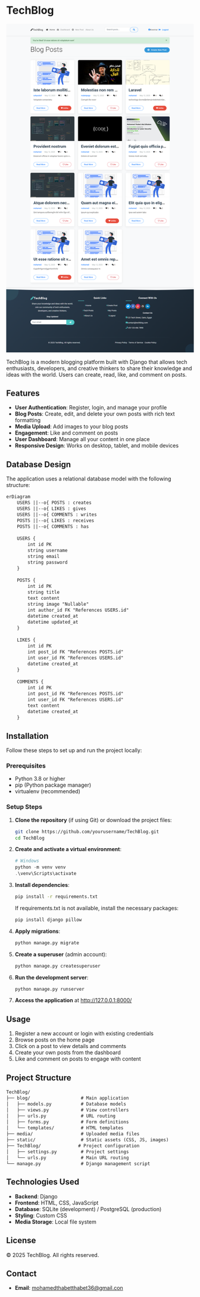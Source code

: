 # TechBlog

![TechBlog Preview](screencapture-127-0-0-1-8000-blog-2025-05-12-14_06_29.png)

TechBlog is a modern blogging platform built with Django that allows tech enthusiasts, developers, and creative thinkers to share their knowledge and ideas with the world. Users can create, read, like, and comment on posts.

## Features

- **User Authentication**: Register, login, and manage your profile
- **Blog Posts**: Create, edit, and delete your own posts with rich text formatting
- **Media Upload**: Add images to your blog posts
- **Engagement**: Like and comment on posts
- **User Dashboard**: Manage all your content in one place
- **Responsive Design**: Works on desktop, tablet, and mobile devices

## Database Design

The application uses a relational database model with the following structure:

```mermaid
erDiagram
    USERS ||--o{ POSTS : creates
    USERS ||--o{ LIKES : gives
    USERS ||--o{ COMMENTS : writes
    POSTS ||--o{ LIKES : receives
    POSTS ||--o{ COMMENTS : has

    USERS {
        int id PK
        string username
        string email
        string password
    }

    POSTS {
        int id PK
        string title
        text content
        string image "Nullable"
        int author_id FK "References USERS.id"
        datetime created_at
        datetime updated_at
    }

    LIKES {
        int id PK
        int post_id FK "References POSTS.id"
        int user_id FK "References USERS.id"
        datetime created_at
    }

    COMMENTS {
        int id PK
        int post_id FK "References POSTS.id"
        int user_id FK "References USERS.id"
        text content
        datetime created_at
    }
```

## Installation

Follow these steps to set up and run the project locally:

### Prerequisites

- Python 3.8 or higher
- pip (Python package manager)
- virtualenv (recommended)

### Setup Steps

1. **Clone the repository** (if using Git) or download the project files:
   ```bash
   git clone https://github.com/yourusername/TechBlog.git
   cd TechBlog
   ```

2. **Create and activate a virtual environment**:
   ```powershell
   # Windows
   python -m venv venv
   .\venv\Scripts\activate
   ```

3. **Install dependencies**:
   ```bash
   pip install -r requirements.txt
   ```

   If requirements.txt is not available, install the necessary packages:
   ```bash
   pip install django pillow
   ```

4. **Apply migrations**:
   ```bash
   python manage.py migrate
   ```

5. **Create a superuser** (admin account):
   ```bash
   python manage.py createsuperuser
   ```

6. **Run the development server**:
   ```bash
   python manage.py runserver
   ```

7. **Access the application** at http://127.0.0.1:8000/

## Usage

1. Register a new account or login with existing credentials
2. Browse posts on the home page
3. Click on a post to view details and comments
4. Create your own posts from the dashboard
5. Like and comment on posts to engage with content

## Project Structure

```plain text
TechBlog/
├── blog/                   # Main application
│   ├── models.py           # Database models
│   ├── views.py            # View controllers
│   ├── urls.py             # URL routing
│   ├── forms.py            # Form definitions
│   └── templates/          # HTML templates
├── media/                  # Uploaded media files
├── static/                 # Static assets (CSS, JS, images)
├── TechBlog/              # Project configuration
│   ├── settings.py         # Project settings
│   └── urls.py             # Main URL routing
└── manage.py               # Django management script
```

## Technologies Used

- **Backend**: Django
- **Frontend**: HTML, CSS, JavaScript
- **Database**: SQLite (development) / PostgreSQL (production)
- **Styling**: Custom CSS
- **Media Storage**: Local file system

## License

© 2025 TechBlog. All rights reserved.

## Contact

- **Email**: mohamedthabetthabet36@gmail.con

